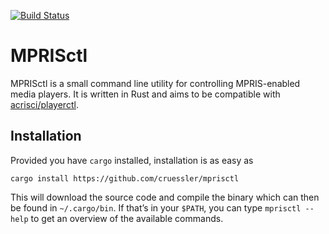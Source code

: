 [![Build Status](https://github.com/cruessler/mprisctl/workflows/build/badge.svg)](https://github.com/cruessler/mprisctl/actions?query=workflow%3Abuild)

# MPRISctl

MPRISctl is a small command line utility for controlling MPRIS-enabled media
players. It is written in Rust and aims to be compatible with
[acrisci/playerctl](https://github.com/acrisci/playerctl/).

## Installation

Provided you have `cargo` installed, installation is as easy as

```
cargo install https://github.com/cruessler/mprisctl
```

This will download the source code and compile the binary which can then be
found in `~/.cargo/bin`. If that’s in your `$PATH`, you can type `mprisctl
--help` to get an overview of the available commands.
